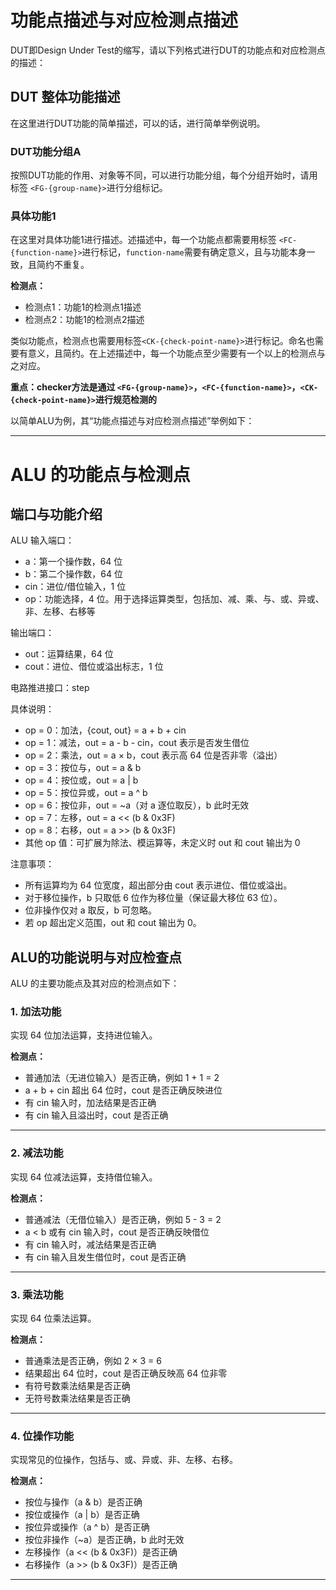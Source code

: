 
# 功能点描述与对应检测点描述

DUT即Design Under Test的缩写，请以下列格式进行DUT的功能点和对应检测点的描述：

## DUT 整体功能描述

在这里进行DUT功能的简单描述，可以的话，进行简单举例说明。

### DUT功能分组A

<FG-TEST>

按照DUT功能的作用、对象等不同，可以进行功能分组，每个分组开始时，请用标签 `<FG-{group-name}>`进行分组标记。

### 具体功能1

<FC-FUNC1>

在这里对具体功能1进行描述。述描述中，每一个功能点都需要用标签 `<FC-{function-name}>`进行标记，`function-name`需要有确定意义，且与功能本身一致，且简约不重复。

**检测点：**
- <CK-NAME1>检测点1：功能1的检测点1描述
- <CK-NAME2>检测点2：功能1的检测点2描述

类似功能点，检测点也需要用标签`<CK-{check-point-name}>`进行标记。命名也需要有意义，且简约。在上述描述中，每一个功能点至少需要有一个以上的检测点与之对应。


**重点：checker方法是通过 `<FG-{group-name}>`，`<FC-{function-name}>`，`<CK-{check-point-name}>`进行规范检测的**


以简单ALU为例，其“功能点描述与对应检测点描述”举例如下：

-----------------------------

# ALU 的功能点与检测点

## 端口与功能介绍

ALU 输入端口：
- a：第一个操作数，64 位
- b：第二个操作数，64 位
- cin：进位/借位输入，1 位
- op：功能选择，4 位。用于选择运算类型，包括加、减、乘、与、或、异或、非、左移、右移等

输出端口：
- out：运算结果，64 位
- cout：进位、借位或溢出标志，1 位

电路推进接口：step

具体说明：
- op = 0：加法，{cout, out} = a + b + cin
- op = 1：减法，out = a - b - cin，cout 表示是否发生借位
- op = 2：乘法，out = a × b，cout 表示高 64 位是否非零（溢出）
- op = 3：按位与，out = a & b
- op = 4：按位或，out = a | b
- op = 5：按位异或，out = a ^ b
- op = 6：按位非，out = ~a（对 a 逐位取反），b 此时无效
- op = 7：左移，out = a << (b & 0x3F)
- op = 8：右移，out = a >> (b & 0x3F)
- 其他 op 值：可扩展为除法、模运算等，未定义时 out 和 cout 输出为 0

注意事项：
- 所有运算均为 64 位宽度，超出部分由 cout 表示进位、借位或溢出。
- 对于移位操作，b 只取低 6 位作为移位量（保证最大移位 63 位）。
- 位非操作仅对 a 取反，b 可忽略。
- 若 op 超出定义范围，out 和 cout 输出为 0。

## ALU的功能说明与对应检查点

ALU 的主要功能点及其对应的检测点如下：

<FG-SIMPLE>

### 1. 加法功能 <FC-ADD>
实现 64 位加法运算，支持进位输入。

**检测点：**
- <CK-NORM> 普通加法（无进位输入）是否正确，例如 1 + 1 = 2
- <CK-OVERFLOW> a + b + cin 超出 64 位时，cout 是否正确反映进位
- <CK-CIN-NORM> 有 cin 输入时，加法结果是否正确
- <CK-CIN-OVERFLOW> 有 cin 输入且溢出时，cout 是否正确

---

### 2. 减法功能 <FC-SUB>
实现 64 位减法运算，支持借位输入。

**检测点：**
- <CK-NORM> 普通减法（无借位输入）是否正确，例如 5 - 3 = 2
- <CK-BORROW> a < b 或有 cin 输入时，cout 是否正确反映借位
- <CK-CIN-NORM> 有 cin 输入时，减法结果是否正确
- <CK-CIN-BORROW> 有 cin 输入且发生借位时，cout 是否正确

---

<FG-HARD>

### 3. 乘法功能 <FC-MUL>
实现 64 位乘法运算。

**检测点：**
- <CK-NORM> 普通乘法是否正确，例如 2 × 3 = 6
- <CK-OVERFLOW> 结果超出 64 位时，cout 是否正确反映高 64 位非零
- <CK-SIGNED> 有符号数乘法结果是否正确
- <CK-UNSIGNED> 无符号数乘法结果是否正确

---

### 4. 位操作功能 <FC-BITOP>
实现常见的位操作，包括与、或、异或、非、左移、右移。

**检测点：**
- <CK-AND> 按位与操作（a & b）是否正确
- <CK-OR> 按位或操作（a | b）是否正确
- <CK-XOR> 按位异或操作（a ^ b）是否正确
- <CK-NOT> 按位非操作（~a）是否正确，b 此时无效
- <CK-SHL> 左移操作（a << (b & 0x3F)）是否正确
- <CK-SHR> 右移操作（a >> (b & 0x3F)）是否正确

---
